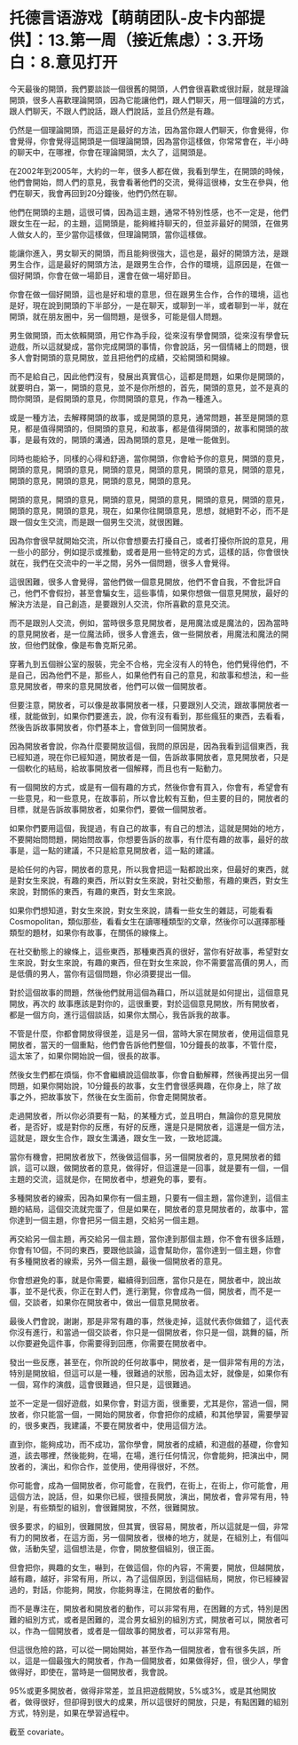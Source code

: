 # 托德言语游戏【萌萌团队-皮卡内部提供】：13.第一周（接近焦虑）：3.开场白：8.意见打开

今天最後的開頭，我們要談談一個很舊的開頭，人們會很喜歡或很討厭，就是理論開頭，很多人喜歡理論開頭，因為它能讓他們，跟人們聊天，用一個理論的方式，跟人們聊天，不跟人們說話，跟人們說話，並且仍然是有趣。

仍然是一個理論開頭，而這正是最好的方法，因為當你跟人們聊天，你會覺得，你會覺得，你會覺得這開頭是一個理論開頭，因為當你這樣做，你常常會在，半小時的聊天中，在哪裡，你會在理論開頭，太久了，這開頭是。

在2002年到2005年，大約的一年，很多人都在做，我看到學生，在開頭的時候，他們會開始，問人們的意見，我會看著他們的交流，覺得這很棒，女生在參與，他們在聊天，我會再回到20分鐘後，他們仍然在聊。

他們在開頭的主題，這很可憐，因為這主題，通常不特別性感，也不一定是，他們跟女生在一起，的主題，這開頭是，能夠維持聊天的，但並非最好的開頭，在做男人做女人的，至少當你這樣做，但理論開頭，當你這樣做。

能讓你進入，男女聊天的開頭，而且能夠很強大，這也是，最好的開頭方法，是跟男生合作，這是最好的開頭方法，是跟男生合作，合作的環境，這原因是，在做一個好開頭，你會在做一場節目，還會在做一場好節目。

你會在做一個好開頭，這也是好和壞的意思，但在跟男生合作，合作的環境，這也是好，現在說到開頭的下半部分，一是在聊天，或聊到一半，或者聊到一半，就在開頭，就在朋友圈中，另一個問題，是很多，可能是個人問題。

男生做開頭，而太依賴開頭，用它作為手段，從來沒有學會開頭，從來沒有學會玩遊戲，所以這就變成，當你完成開頭的事情，你會說話，另一個情緒上的問題，很多人會對開頭的意見開放，並且把他們的成績，交給開頭和開線。

而不是給自己，因此他們沒有，發展出真實信心，這都是問題，如果你是開頭的，就要明白，第一，開頭的意見，並不是你所想的，首先，開頭的意見，並不是真的問你開頭，是假開頭的意見，你問開頭的意見，作為一種進入。

或是一種方法，去解釋開頭的故事，或是開頭的意見，通常問題，甚至是開頭的意見，都是值得開頭的，但開頭的意見，和故事，都是值得開頭的，故事和開頭的故事，是最有效的，開頭的溝通，因為開頭的意見，是唯一能做到。

同時也能給予，同樣的心得和舒適，當你開頭，你會給予你的意見，開頭的意見，開頭的意見，開頭的意見，開頭的意見，開頭的意見，開頭的意見，開頭的意見，開頭的意見，開頭的意見，開頭的意見，開頭的意見。

開頭的意見，開頭的意見，開頭的意見，開頭的意見，開頭的意見，開頭的意見，開頭的意見，開頭的意見，現在，如果你往開頭意見，思想，就絕對不必，而不是跟一個女生交流，而是跟一個男生交流，就很困難。

因為你會很早就開始交流，所以你會想要去打擾自己，或者打擾你所說的意見，用一些小的部分，例如提示或推動，或者是用一些特定的方式，這樣的話，你會很快就在，我們在交流中的一半之間，另外一個問題，很多人會覺得。

這很困難，很多人會覺得，當他們做一個意見開放，他們不會自我，不會批評自己，他們不會假扮，甚至會騙女生，這些事情，如果你想做一個意見開放，最好的解決方法是，自己創造，是要跟別人交流，你所喜歡的意見交流。

而不是跟別人交流，例如，當時很多意見開放者，是用魔法或是魔法的，因為當時的意見開放者，是一位魔法師，很多人會進去，做一些開放者，用魔法和魔法的開放，但他們就像，像是布魯克斯兄弟。

穿著九到五個辦公室的服裝，完全不合格，完全沒有人的特色，他們覺得他們，不是自己，因為他們不是，那些人，如果他們有自己的意見，和故事和想法，和一些意見開放者，帶來的意見開放者，他們可以做一個開放者。

但要注意，開放者，可以像是故事開放者一樣，只要跟別人交流，跟故事開放者一樣，就能做到，如果你們要進去，說，你有沒有看到，那些瘋狂的東西，去看看，然後告訴故事開放者，你們基本上，會做到同一個開放者。

因為開放者會說，你為什麼要開放這個，我問的原因是，因為我看到這個東西，我已經知道，現在你已經知道，開放者是一個，告訴故事開放者，意見開放者，只是一個軟化的結局，給故事開放者一個解釋，而且也有一點動力。

有一個開放的方式，或是有一個有趣的方式，然後你會有買入，你會有，希望會有一些意見，和一些意見，在故事前，所以會比較有互動，但主要的目的，開放者的目標，就是告訴故事開放者，如果你們，要做一個開放者。

如果你們要用這個，我提過，有自己的故事，有自己的想法，這就是開始的地方，不要開始問問題，開始問故事，你想要告訴的故事，有什麼有趣的故事，最好的故事是，這一點的建議，不只是給意見開放者，這一點的建議。

是給任何的內容，開放者的意見，所以我會把這一點都說出來，但最好的東西，就是對女生來說，有趣的東西，所以對女生來說，對社交動態，有趣的東西，對女生來說，對關係的東西，有趣的東西，對女生來說。

如果你們想知道，對女生來說，對女生來說，請看一些女生的雜誌，可能看看Cosmopolitan，類似那些，看看女生在讀哪種類型的文章，然後你可以選擇那種類型的題材，如果你有故事，在關係的線條上。

在社交動態上的線條上，這些東西，那種東西真的很好，當你有好故事，希望對女生來說，對女生來說，有趣的東西，但在對女生來說，你不需要當高價的男人，而是低價的男人，當你有這個問題，你必須要提出一個。

對於這個故事的問題，然後他們就用這個為藉口，所以這就是如何提出，這個意見開放，再次的 故事應該是對你的，這很重要，對於這個意見開放，所有開放者，都是一個方向，進行這個談話，如果你太關心，我告訴我的故事。

不管是什麼，你都會開放得很差，這是另一個，當時大家在開放者，使用這個意見開放者，當天的一個重點，他們會告訴他們整個，10分鐘長的故事，不管什麼，這太笨了，如果你開始說一個，很長的故事。

然後女生們都在煩惱，你不會繼續說這個故事，你會自動解釋，然後再提出另一個問題，如果你開始說，10分鐘長的故事，女生們會很感興趣，在你身上，除了故事之外，把故事放下，然後在女生面前，你會走開開放者。

走過開放者，所以你必須要有一點，的某種方式，並且明白，無論你的意見開放者，是否好，或是對你的反應，有好的反應，還是只是開放者，這還是一個方法，這就是，跟女生合作，跟女生溝通，跟女生一致，一致地認識。

當你有機會，把開放者放下，然後做這個事，另一個開放者的，意見開放者的錯誤，這可以跟，做開放者的意見，做得好，但這還是一回事，就是要有一個，一個主題的交流，這就是你，在開放者中，想避免的事，要有。

多種開放者的線索，因為如果你有一個主題，只要有一個主題，當你達到，這個主題的結局，這個交流就完蛋了，但是如果在，開放者的意見開放者的，故事中，當你達到一個主題，你會把另一個主題，交給另一個主題。

再交給另一個主題，再交給另一個主題，當你達到那個主題，你不會有很多話題，你會有10個，不同的東西，要跟他談論，這會幫助你，當你達到一個主題，你會有多種開放者的線索，另外一個主題，最後一個開放者的意見。

你會想避免的事，就是你需要，繼續得到回應，當你只是在，開放者中，說出故事，並不是代表，你正在對人們，進行瀏覽，你會成為一個，開放者，而不是一個，交談者，如果你在開放者中，做出一個意見開放者。

最後人們會說，謝謝，那是非常有趣的事，然後走掉，這就代表你做錯了，這代表你沒有進行，和當過一個交談者，你只是一個開放者，你只是一個，跳舞的貓，所以你要避免這件事，你需要得到回應，你需要在開放者中。

發出一些反應，甚至在，你所說的任何故事中，開放者，是一個非常有用的方法，特別是開放組，但這可以是一種，很難過的狀態，因為這太好，就像是，如果你有一個，寫作的演戲，這會很難過，但只是，這很難過。

並不一定是一個好遊戲，如果你會，對這方面，很重要，尤其是你，當過一個，開放者，你只能當一個，一開始的開放者，你會把你的成績，和其他學習，需要學習的，很多東西，我建議，不要在開放者中，使用這個方法。

直到你，能夠成功，而不成功，當你學會，開放者的成績，和遊戲的基礎，你會知道，該去哪裡，然後能夠，在場，在場，進行任何情況，你會能夠，把演出中，開放者的，演出，和你合作，並使用，使用得很好，不然。

你可能會，成為一個開放者，你可能會，在我們，在街上，在街上，你可能會，用這個方法，說話，但，如果你已經，很擅長開放，演出，開放者，會非常有用，特別是，有些類型的組別，會很難開放，不然，很難開放。

很多要求，的組別，很難開放，但其實，很容易，開放者，所以這就是一個，非常有力的開放者，在這方面，另一個開放者，很棒的地方，就是，在組別上，有個叫做，活動失望，這個想法是，你會，開放整個組別，很正面。

但會把你，興趣的女生，嚇到，在做這個，你的內容，不需要，開放，但越開放，越有趣，越好，非常有用，所以，為了這個原因，到這個結局，開放，你已經練習過的，對話，你能夠，開放，你能夠專注，在開放者的動作。

而不是專注在，開放者和開放者的動作，可以非常有用，在困難的方式，特別是困難的組別方式，或者是困難的，混合男女組別的組別方式，開放者可以，開放者可以，作為一個開放者，或者是一個故事的開放者，可以非常有用。

但這很危險的路，可以從一開始開始，甚至作為一個開放者，會有很多失誤，所以，這是一個最強大的開放者，作為一個開放者，如果做得好，但，很少人，學會做得好，即使在，當時是一個開放者，我會說。

95%或更多開放者，做得非常差，並且把遊戲開放，5%或3%，或是其他開放者，做得很好，但卻得到很大的成果，所以這很好的開放，只是，有點困難的組別方式，特別是，如果在學習過程中。

截至 covariate。